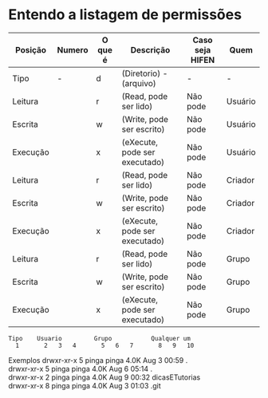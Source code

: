# Entendo a listagem de permissões

Posição | Numero | O que é | Descrição | Caso seja HIFEN | Quem
--------|--------|---------|-----------|-----------------|------
Tipo    | - | d | (Diretorio) - (arquivo)| - | - 
Leitura | | r | (Read, pode ser lido) | Não pode | Usuário
Escrita | | w  | (Write, pode ser escrito)      | Não pode | Usuário
Execução | | x  | (eXecute, pode ser executado)  | Não pode | Usuário
Leitura  | |  r  | (Read, pode ser lido)          | Não pode | Criador
Escrita | | w  | (Write, pode ser escrito)      | Não pode | Criador
Execução | | x  | (eXecute, pode ser executado)  | Não pode | Criador
Leitura | | r  | (Read, pode ser lido)          | Não pode | Grupo
Escrita | | w  | (Write, pode ser escrito)      | Não pode | Grupo
Execução | | x  | (eXecute, pode ser executado)  | Não pode | Grupo

    Tipo    Usuario         Grupo           Qualquer um
      1       2   3   4       5   6   7       8   9   10


Exemplos
drwxr-xr-x 5 pinga pinga 4.0K Aug  3 00:59 .                                                                      
drwxr-xr-x 5 pinga pinga 4.0K Aug  6 05:14  .                                                                     
drwxr-xr-x 2 pinga pinga 4.0K Aug  9 00:32 dicasETutorias                                                         
drwxr-xr-x 8 pinga pinga 4.0K Aug  3 01:03 .git                                                                   

